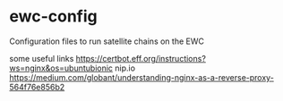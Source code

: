 # ewc-config
Configuration files to run satellite chains on the EWC

some useful links
https://certbot.eff.org/instructions?ws=nginx&os=ubuntubionic
nip.io
https://medium.com/globant/understanding-nginx-as-a-reverse-proxy-564f76e856b2
